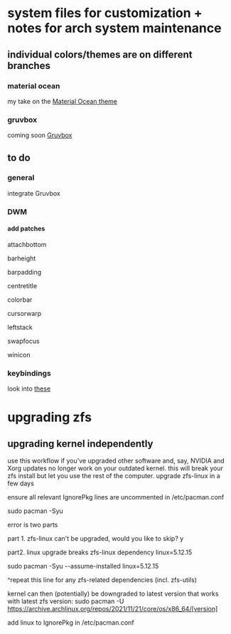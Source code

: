 # system files for customization + notes for arch system maintenance

## individual colors/themes are on different branches

### material ocean

my take on the [Material Ocean theme](https://github.com/material-ocean/Material-Ocean)

### gruvbox

coming soon [Gruvbox](https://github.com/morhetz/gruvbox)

## to do

### general

integrate Gruvbox

### DWM

#### add patches

attachbottom

barheight

barpadding

centretitle

colorbar

cursorwarp

leftstack

swapfocus

winicon

### keybindings

look into [these](https://wiki.archlinux.org/title/Keyboard_shortcuts)

# upgrading zfs

## upgrading kernel independently

use this workflow if you've upgraded other software and, say, NVIDIA and Xorg updates no longer work on your outdated kernel. this will break your zfs install but let you use the rest of the computer. upgrade zfs-linux in a few days

ensure all relevant IgnorePkg lines are uncommented in /etc/pacman.conf

sudo pacman -Syu

error is two parts

part 1. zfs-linux can't be upgraded, would you like to skip? y

part2. linux upgrade breaks zfs-linux dependency linux=5.12.15

sudo pacman -Syu --assume-installed linux=5.12.15

^repeat this line for any zfs-related dependencies (incl. zfs-utils)

kernel can then (potentially) be downgraded to latest version that works with latest zfs version: sudo pacman -U https://archive.archlinux.org/repos/2021/11/21/core/os/x86_64/[version]

add linux to IgnorePkg in /etc/pacman.conf


